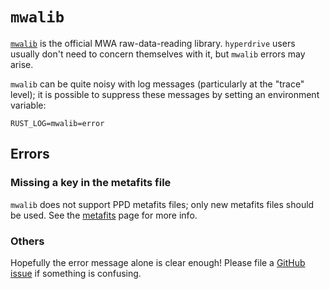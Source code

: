# `mwalib`

[`mwalib`](https://github.com/MWATelescope/mwalib) is the official MWA
raw-data-reading library. `hyperdrive` users usually don't need to concern
themselves with it, but `mwalib` errors may arise.

`mwalib` can be quite noisy with log messages (particularly at the "trace"
level); it is possible to suppress these messages by setting an environment
variable:

```
RUST_LOG=mwalib=error
```

## Errors

### Missing a key in the metafits file

`mwalib` does not support PPD metafits files; only new metafits files should be
used. See the [metafits](metafits.md) page for more info.

### Others

Hopefully the error message alone is clear enough! Please file a [GitHub
issue](https://github.com/MWATelescope/mwa_hyperdrive/issues) if something is
confusing.
